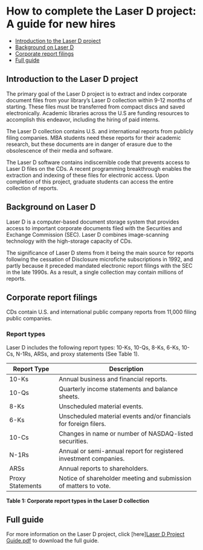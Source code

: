 # How to complete the Laser D project: A guide for new hires

* [Introduction to the Laser D project](#introduction-to-the-laser-d-project)
* [Background on Laser D](#background-on-laser-d)
* [Corporate report filings](#corporate-report-filings)
* [Full guide](#full-guide)

## Introduction to the Laser D project

The primary goal of the Laser D project is to extract and index corporate document files from your library’s Laser D collection within 9-12 months of starting. These files must be transferred from compact discs and saved electronically. Academic libraries across the U.S are funding resources to accomplish this endeavor, including the hiring of paid interns.

The Laser D collection contains U.S. and international reports from publicly filing companies. MBA students need these reports for their academic research, but these documents are in danger of erasure due to the obsolescence of their media and software.

The Laser D software contains indiscernible code that prevents access to Laser D files on the CDs. A recent programming breakthrough enables the extraction and indexing of these files for electronic access. Upon completion of this project, graduate students can access the entire collection of reports.

## Background on Laser D

Laser D is a computer-based document storage system that provides access to important corporate documents filed with the Securities and Exchange Commission (SEC). Laser D combines image-scanning technology with the high-storage capacity of CDs. 

The significance of Laser D stems from it being the main source for reports following the cessation of Disclosure microfiche subscriptions in 1992, and partly because it preceded mandated electronic report filings with the SEC in the late 1990s. As a result, a single collection may contain millions of reports.

## Corporate report filings

CDs contain U.S. and international public company reports from 11,000 filing public companies. 

### Report types

Laser D includes the following report types: 10-Ks, 10-Qs, 8-Ks, 6-Ks, 10-Cs, N-1Rs, ARSs, and proxy statements (See Table 1).

Report Type | Description
----------|-----------
10-Ks | Annual business and financial reports.
10-Qs | Quarterly income statements and balance sheets. 
8-Ks | Unscheduled material events.
6-Ks | Unscheduled material events and/or financials for foreign filers.
10-Cs | Changes in name or number of NASDAQ-listed securities.
N-1Rs | Annual or semi-annual report for registered investment companies.
ARSs | Annual reports to shareholders.
Proxy Statements | Notice of shareholder meeting and submission of matters to vote.

**Table 1: Corporate report types in the Laser D collection**

## Full guide

For more information on the Laser D project, click [here][Laser D Project Guide.pdf](https://github.com/juliomadridmcc/Julio-Madrid/files/9650394/Laser.D.Project.Guide.pdf) to download the full guide.
